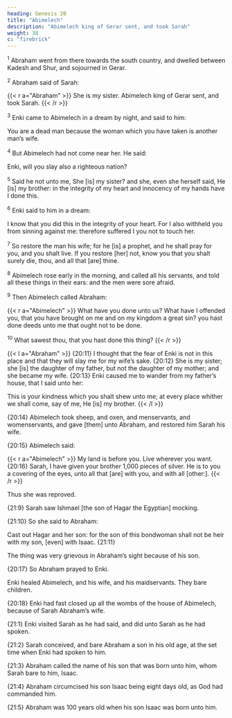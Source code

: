 ```yaml
---
heading: Genesis 20
title: "Abimelech"
description: "Abimelech king of Gerar sent, and took Sarah"
weight: 38
c: "firebrick"
---
```



<sup>1</sup> Abraham went from there towards the south country, and dwelled between Kadesh and Shur, and sojourned in Gerar. 

<sup>2</sup> Abraham said of Sarah:

{{< r a="Abraham" >}}
She is my sister. Abimelech king of Gerar sent, and took Sarah. 
{{< /r >}}


<sup>3</sup> Enki came to Abimelech in a dream by night, and said to him:

You are a dead man because the woman which you have taken is another man’s wife. 

<sup>4</sup> But Abimelech had not come near her. He said:

Enki, will you slay also a righteous nation?

<sup>5</sup> Said he not unto me, She [is] my sister? and she, even she herself said, He [is] my brother: in the integrity of my heart and innocency of my hands have I done this.

<sup>6</sup> Enki said to him in a dream:

I know that you did this in the integrity of your heart. For I also withheld you from sinning against me: therefore suffered I you not to touch her. 

<sup>7</sup> So restore the man his wife; for he [is] a prophet, and he shall pray for you, and you shalt live. If you restore [her] not, know you that you shalt surely die, thou, and all that [are] thine.

<sup>8</sup> Abimelech rose early in the morning, and called all his servants, and told all these things in their ears: and the men were sore afraid. 

<sup>9</sup> Then Abimelech called Abraham:

{{< r a="Abimelech" >}}
What have you done unto us? What have I offended you, that you have brought on me and on my kingdom a great sin? you hast done deeds unto me that ought not to be done. 

<sup>10</sup> What sawest thou, that you hast done this thing? 
{{< /r >}}


{{< l a="Abraham" >}}
{20:11} I thought that the fear of Enki is not in this place and that they will slay me for my wife’s sake. {20:12} She is my sister; she [is] the daughter of my father, but not the daughter of my mother; and she became my wife.  {20:13} Enki caused me to wander from my father’s house, that I said unto her:

This is your kindness which you shalt shew unto me; at every place whither we shall come, say of me, He [is] my brother.
{{< /l >}}


{20:14} Abimelech took sheep, and oxen, and menservants, and womenservants, and gave [them] unto Abraham, and restored him Sarah his wife. 

{20:15} Abimelech said:

{{< r a="Abimelech" >}}
My land is before you. Live wherever you want.  {20:16} Sarah, I have given your brother 1,000 pieces of silver. He is to you a covering of the eyes, unto all that [are] with you, and with all [other:].
{{< /r >}}

Thus she was reproved.

{21:9} Sarah saw Ishmael [the son of Hagar the Egyptian] mocking. 

{21:10} So she said to Abraham:

Cast out Hagar and her son: for the son of this bondwoman shall not be heir with my son, [even] with Isaac. {21:11}

The thing was very grievous in Abraham’s sight because of his son.

{20:17} So Abraham prayed to Enki.

Enki healed Abimelech, and his wife, and his maidservants. They bare children.

{20:18} Enki had fast closed up all the wombs of the house of Abimelech, because of Sarah Abraham’s wife.

{21:1} Enki visited Sarah as he had said, and did unto Sarah as he had spoken.

{21:2} Sarah conceived, and bare Abraham a son in his old age, at the set time when Enki had spoken to him. 

{21:3} Abraham called the name of his son that was born unto him, whom Sarah bare to him, Isaac. 

{21:4} Abraham circumcised his son Isaac being eight days old, as God had commanded him. 

{21:5} Abraham was 100 years old when his son Isaac was born unto him.

